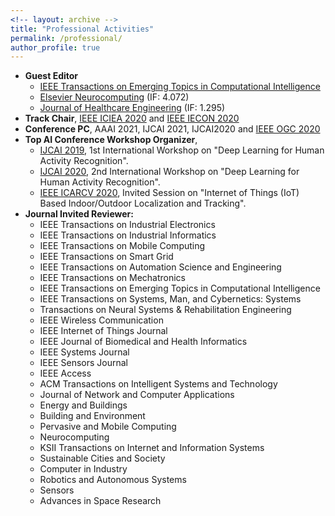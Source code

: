 ```yaml
---
<!-- layout: archive -->
title: "Professional Activities"
permalink: /professional/
author_profile: true
---
```

* **Guest Editor**
  * [IEEE Transactions on Emerging Topics in Computational Intelligence](https://cis.ieee.org/images/files/Publications/TETCI/SI18_CFP_IoT_HAR.pdf) 
  * [Elsevier Neurocomputing](https://www.journals.elsevier.com/neurocomputing) (IF: 4.072)
  * [Journal of Healthcare Engineering](https://www.hindawi.com/journals/jhe/) (IF: 1.295)
* **Track Chair**, [IEEE ICIEA 2020](http://www.ieeeiciea.org/2020/) and [IEEE IECON 2020](https://www.iecon2020.org/)
* **Conference PC**, AAAI 2021, IJCAI 2021, IJCAI2020 and [IEEE OGC 2020](http://www.ipsogc.org/)
* **Top AI Conference Workshop Organizer**, 
  * [IJCAI 2019](https://ijcai19.org/), 1st International Workshop on "Deep Learning for Human Activity Recognition".
  * [IJCAI 2020](https://ijcai20.org/), 2nd International Workshop on "Deep Learning for Human Activity Recognition".
  * [IEEE ICARCV 2020](https://www.icarcv.sg/), Invited Session on "Internet of Things (IoT) Based Indoor/Outdoor Localization and Tracking".
* **Journal Invited Reviewer:**
  * IEEE Transactions on Industrial Electronics
  * IEEE Transactions on Industrial Informatics
  * IEEE Transactions on Mobile Computing
  * IEEE Transactions on Smart Grid
  * IEEE Transactions on Automation Science and Engineering
  * IEEE Transactions on Mechatronics
  * IEEE Transactions on Emerging Topics in Computational Intelligence
  * IEEE Transactions on Systems, Man, and Cybernetics: Systems
  * Transactions on Neural Systems & Rehabilitation Engineering 
  * IEEE Wireless Communication
  * IEEE Internet of Things Journal
  * IEEE Journal of Biomedical and Health Informatics
  * IEEE Systems Journal
  * IEEE Sensors Journal
  * IEEE Access
  * ACM Transactions on Intelligent Systems and Technology
  * Journal of Network and Computer Applications
  * Energy and Buildings
  * Building and Environment
  * Pervasive and Mobile Computing
  * Neurocomputing
  * KSII Transactions on Internet and Information Systems
  * Sustainable Cities and Society
  * Computer in Industry
  * Robotics and Autonomous Systems
  * Sensors
  * Advances in Space Research
 
